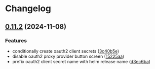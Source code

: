 # Changelog

## [0.11.2](https://github.com/garryod/graph-federation/compare/graph-v0.11.1...graph@v0.11.2) (2024-11-08)


### Features

* conditionally create oauth2 client secrets ([3c40b5e](https://github.com/garryod/graph-federation/commit/3c40b5e02460e7b0e1ce6f714450d1b2874f0f11))
* disable oauth2 proxy provider button screen ([15225aa](https://github.com/garryod/graph-federation/commit/15225aaac0a5906d1501bd14e9aeabd824107be5))
* prefix oauth2 client secret name with helm release name ([d3ec6ba](https://github.com/garryod/graph-federation/commit/d3ec6bac4d598ee58a68a824945323e533b1058b))

